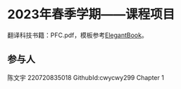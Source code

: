 
# 2023年春季学期——课程项目

翻译科技书籍：PFC.pdf，模板参考[ElegantBook](https://github.com/ElegantLaTeX/ElegantBook)。

## 参与人
陈文宇 220720835018  GithubId:cwycwy299       Chapter 1


